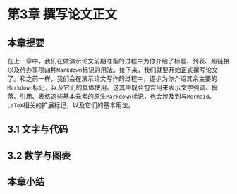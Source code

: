 # 第3章 撰写论文正文

## 本章提要

在上一章中，我们在做演示论文前期准备的过程中为你介绍了标题、列表、超链接以及待办事项四种`Markdown`标记的用法。接下来，我们就要开始正式撰写论文了。和之前一样，我们会在演示论文写作的过程中，逐步为你介绍其余主要的`Markdown`标记，以及它们的具体使用。这其中既会包含用来表示文字强调、段落、引用、表格这些基本元素的原生`Markdown`标记，也会涉及到与`Mermaid`、`LaTeX`相关的扩展标记，以及它们的基本用法。

## 3.1 文字与代码

## 3.2 数学与图表

## 本章小结
